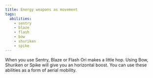 ```yaml
---
title: Energy weapons as movement
tags:
  abilities:
    - sentry
    - blaze
    - flash
    - bow
    - shuriken
    - spike
---
```


When you use Sentry, Blaze or Flash Ori makes a little hop. Using Bow, Shuriken or Spike will give you an horizontal boost. You can use these abilities as a form of aerial mobility.

<youtube-video id="js0EHAE52no"></youtube-video>
